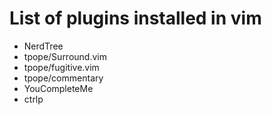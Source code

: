 # List of plugins installed in vim

* NerdTree
* tpope/Surround.vim
* tpope/fugitive.vim
* tpope/commentary
* YouCompleteMe
* ctrlp
